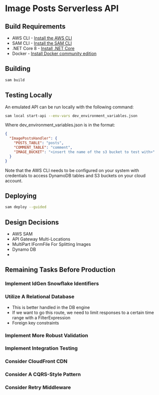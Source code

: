 # Image Posts Serverless API

## Build Requirements

* AWS CLI - [Install the AWS CLI](https://aws.amazon.com/cli/)
* SAM
  CLI - [Install the SAM CLI](https://docs.aws.amazon.com/serverless-application-model/latest/developerguide/serverless-sam-cli-install.html)
* .NET Core 8 - [Install .NET Core](https://www.microsoft.com/net/download)
* Docker - [Install Docker community edition](https://hub.docker.com/search/?type=edition&offering=community)

## Building

```bash
sam build
```  

## Testing Locally

An emulated API can be run locally with the following command:

```bash
sam local start-api --env-vars dev_environment_variables.json
```

Where dev_environment_variables.json is in the format:

```json
{
  "ImagePostsHandler": {
    "POSTS_TABLE": "posts",
    "COMMENT_TABLE": "comment",
    "IMAGE_BUCKET": "<insert the name of the s3 bucket to test with>"
  }
}
```

Note that the AWS CLI needs to be configured on your system with credentials to access DynamoDB tables and S3 buckets on
your cloud account.

## Deploying

```bash
sam deploy --guided
```

## Design Decisions

- AWS SAM
- API Gateway Multi-Locations
- MultiPart IFormFile For Splitting Images
- Dynamo DB
-

## Remaining Tasks Before Production

### Implement IdGen Snowflake Identifiers

### Utilize A Relational Database

- This is better handled in the DB engine
- If we want to go this route, we need to limit responses to a certain time range with a FilterExpression
- Foreign key constraints

### Implement More Robust Validation

### Implement Integration Testing

### Consider CloudFront CDN

### Consider A CQRS-Style Pattern

### Consider Retry Middleware

